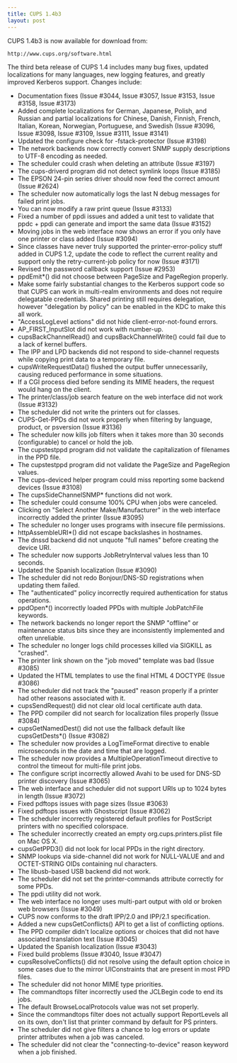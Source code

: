 ```yaml
---
title: CUPS 1.4b3
layout: post
---
```


CUPS 1.4b3 is now available for download from:

    http://www.cups.org/software.html

The third beta release of CUPS 1.4 includes many bug fixes, updated localizations for many languages, new logging features, and greatly improved Kerberos support. Changes include:

- Documentation fixes (Issue #3044, Issue #3057, Issue #3153, Issue #3158, Issue #3173)
- Added complete localizations for German, Japanese, Polish, and Russian and partial localizations for Chinese, Danish, Finnish, French, Italian, Korean, Norwegian, Portuguese, and Swedish (Issue #3096, Issue #3098, Issue #3109, Issue #3111, Issue #3141)
- Updated the configure check for -fstack-protector (Issue #3198)
- The network backends now correctly convert SNMP supply descriptions to UTF-8 encoding as needed.
- The scheduler could crash when deleting an attribute (Issue #3197)
- The cups-driverd program did not detect symlink loops (Issue #3185)
- The EPSON 24-pin series driver should now feed the correct amount (Issue #2624)
- The scheduler now automatically logs the last N debug messages for failed print jobs.
- You can now modify a raw print queue (Issue #3133)
- Fixed a number of ppdi issues and added a unit test to validate that ppdc + ppdi can generate and import the same data (Issue #3152)
- Moving jobs in the web interface now shows an error if you only have one printer or class added (Issue #3094)
- Since classes have never truly supported the printer-error-policy stuff added in CUPS 1.2, update the code to reflect the current reality and support only the retry-current-job policy for now (Issue #3171)
- Revised the password callback support (Issue #2953)
- ppdEmit*() did not choose between PageSize and PageRegion properly.
- Make some fairly substantial changes to the Kerberos support code so that CUPS can work in multi-realm environments and does not require delegatable credentials.  Shared printing still requires delegation, however "delegation by policy" can be enabled in the KDC to make this all work.
- "AccessLogLevel actions" did not hide client-error-not-found errors.
- AP_FIRST_InputSlot did not work with number-up.
- cupsBackChannelRead() and cupsBackChannelWrite() could fail due to a lack of kernel buffers.
- The IPP and LPD backends did not respond to side-channel requests while copying print data to a temporary file.
- cupsWriteRequestData() flushed the output buffer unnecessarily, causing reduced performance in some situations.
- If a CGI process died before sending its MIME headers, the request would hang on the client.
- The printer/class/job search feature on the web interface did not work (Issue #3132)
- The scheduler did not write the printers out for classes.
- CUPS-Get-PPDs did not work properly when filtering by language, product, or psversion (Issue #3136)
- The scheduler now kills job filters when it takes more than 30 seconds (configurable) to cancel or hold the job.
- The cupstestppd program did not validate the capitalization of filenames in the PPD file.
- The cupstestppd program did not validate the PageSize and PageRegion values.
- The cups-deviced helper program could miss reporting some backend devices (Issue #3108)
- The cupsSideChannelSNMP* functions did not work.
- The scheduler could consume 100% CPU when jobs were canceled.
- Clicking on "Select Another Make/Manufacturer" in the web interface incorrectly added the printer (Issue #3095)
- The scheduler no longer uses programs with insecure file permissions.
- httpAssembleURI*() did not escape backslashes in hostnames.
- The dnssd backend did not unquote "full names" before creating the device URI.
- The scheduler now supports JobRetryInterval values less than 10 seconds.
- Updated the Spanish localization (Issue #3090)
- The scheduler did not redo Bonjour/DNS-SD registrations when updating them failed.
- The "authenticated" policy incorrectly required authentication for status operations.
- ppdOpen*() incorrectly loaded PPDs with multiple JobPatchFile keywords.
- The network backends no longer report the SNMP "offline" or maintenance status bits since they are inconsistently implemented and often unreliable.
- The scheduler no longer logs child processes killed via SIGKILL as "crashed".
- The printer link shown on the "job moved" template was bad (Issue #3085)
- Updated the HTML templates to use the final HTML 4 DOCTYPE (Issue #3086)
- The scheduler did not track the "paused" reason properly if a printer had other reasons associated with it.
- cupsSendRequest() did not clear old local certificate auth data.
- The PPD compiler did not search for localization files properly (Issue #3084)
- cupsGetNamedDest() did not use the fallback default like cupsGetDests*() (Issue #3082)
- The scheduler now provides a LogTimeFormat directive to enable microseconds in the date and time that are logged.
- The scheduler now provides a MultipleOperationTimeout directive to control the timeout for multi-file print jobs.
- The configure script incorrectly allowed Avahi to be used for DNS-SD printer discovery (Issue #3065)
- The web interface and scheduler did not support URIs up to 1024 bytes in length (Issue #3072)
- Fixed pdftops issues with page sizes (Issue #3063)
- Fixed pdftops issues with Ghostscript (Issue #3062)
- The scheduler incorrectly registered default profiles for PostScript printers with no specified colorspace.
- The scheduler incorrectly created an empty org.cups.printers.plist file on Mac OS X.
- cupsGetPPD3() did not look for local PPDs in the right directory.
- SNMP lookups via side-channel did not work for NULL-VALUE and and OCTET-STRING OIDs containing nul characters.
- The libusb-based USB backend did not work.
- The scheduler did not set the printer-commands attribute correctly for some PPDs.
- The ppdi utility did not work.
- The web interface no longer uses multi-part output with old or broken web browsers (Issue #3049)
- CUPS now conforms to the draft IPP/2.0 and IPP/2.1 specification.
- Added a new cupsGetConflicts() API to get a list of conflicting options.
- The PPD compiler didn't localize options or choices that did not have associated translation text (Issue #3045)
- Updated the Spanish localization (Issue #3043)
- Fixed build problems (Issue #3040, Issue #3047)
- cupsResolveConflicts() did not resolve using the default option choice in some cases due to the mirror UIConstraints that are present in most PPD files.
- The scheduler did not honor MIME type priorities.
- The commandtops filter incorrectly used the JCLBegin code to end its jobs.
- The default BrowseLocalProtocols value was not set properly.
- Since the commandtops filter does not actually support ReportLevels all on its own, don't list that printer command by default for PS printers.
- The scheduler did not give filters a chance to log errors or update printer attributes when a job was canceled.
- The scheduler did not clear the "connecting-to-device" reason keyword when a job finished.

